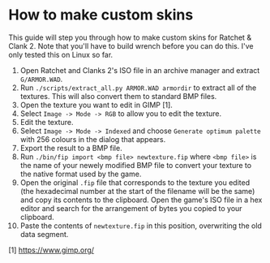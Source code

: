 How to make custom skins
========================

This guide will step you through how to make custom skins for Ratchet & Clank 2. Note that you'll have to build wrench before you can do this. I've only tested this on Linux so far.

1. Open Ratchet and Clanks 2's ISO file in an archive manager and extract `G/ARMOR.WAD`.
2. Run `./scripts/extract_all.py ARMOR.WAD armordir` to extract all of the textures. This will also convert them to standard BMP files.
3. Open the texture you want to edit in GIMP [1].
4. Select `Image -> Mode -> RGB` to allow you to edit the texture.
5. Edit the texture.
6. Select `Image -> Mode -> Indexed` and choose `Generate optimum palette` with 256 colours in the dialog that appears.
7. Export the result to a BMP file.
8. Run `./bin/fip import <bmp file> newtexture.fip` where `<bmp file>` is the name of your newely modified BMP file to convert your texture to the native format used by the game.
9. Open the original `.fip` file that corresponds to the texture you edited (the hexadecimal number at the start of the filename will be the same) and copy its contents to the clipboard. Open the game's ISO file in a hex editor and search for the arrangement of bytes you copied to your clipboard.
10. Paste the contents of `newtexture.fip` in this position, overwriting the old data segment.

[1] https://www.gimp.org/
